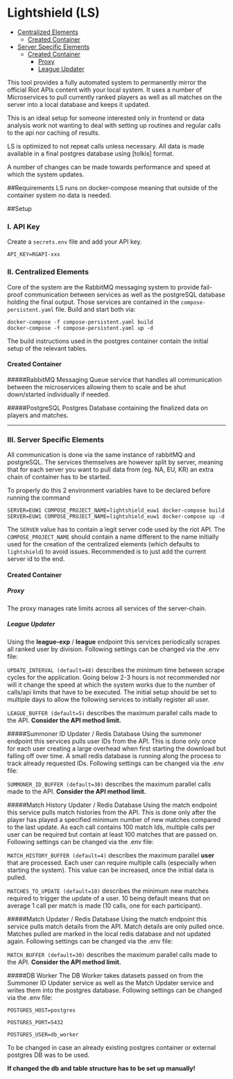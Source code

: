 # Lightshield (LS)


 + [Centralized Elements](#centralized-elements)
   - [Created Container](#created-container)
 + [Server Specific Elements](#server-specific-elements)
   - [Created Container](#created-container-1)
     * [Proxy](#proxy)
     * [League Updater](#league-updater)

This tool provides a fully automated system to permanently mirror the official Riot APIs content
 with your local system. It uses a number of Microservices to pull currently ranked players as well
 as all matches on the server into a local database and keeps it updated.
 
This is an ideal setup for someone interested only in frontend or data analysis work not wanting to 
deal with setting up routines and regular calls to the api nor caching of results.

LS is optimized to not repeat calls unless necessary. All data is made available in a final postgres
database using [tolkis] format. 

A number of changes can be made towards performance and speed at which the system updates.

##Requirements
LS runs on docker-compose meaning that outside of the container system no data is needed.

##Setup

### I. API Key
Create a `secrets.env` file and add your API key. 
```.env
API_KEY=RGAPI-xxx
```

### II. Centralized Elements
Core of the system are the RabbitMQ messaging system to provide fail-proof communication between 
services as well as the postgreSQL database holding the final output.
Those services are contained in the `compose-persistent.yaml` file. Build and start both via:
```shell script
docker-compose -f compose-persistent.yaml build
docker-compose -f compose-persistent.yaml up -d
```
The build instructions used in the postgres container contain the initial setup of the relevant tables.

#### Created Container

#####RabbitMQ
Messaging Queue service that handles all communication between the microservices allowing them to scale
and be shut down/started individually if needed. 

#####PostgreSQL
Postgres Database containing the finalized data on players and matches.

<hr>

### III. Server Specific Elements
All communication is done via the same instance of rabbitMQ and postgreSQL. The services themselves
are however split by server, meaning that for each server you want to pull data from (eg. NA, EU, KR)
an extra chain of container has to be started.

To properly do this 2 environment variables have to be declared before running the command
```shell script
SERVER=EUW1 COMPOSE_PROJECT_NAME=lightshield_euw1 docker-compose build
SERVER=EUW1 COMPOSE_PROJECT_NAME=lightshield_euw1 docker-compose up -d
```
The `SERVER` value has to contain a legit server code used by the riot API.
The `COMPOSE_PROJECT_NAME` should contain a name different to the name initially used for the creation
of the centralized elements (which defaults to `lightshield`) to avoid issues. Recommended is to just
add the current server id to the end.

 #### Created Container
 
 ##### Proxy
 The proxy manages rate limits across all services of the server-chain. 
 ##### League Updater
 Using the **league-exp** / **league** endpoint this services periodically scrapes all ranked user
 by division. Following settings can be changed via the .env file:
 
 `UPDATE_INTERVAL (default=48)` describes the minimum time between scrape cycles for the application.
 Going below 2-3 hours is not recommended nor will it change the speed at which the system works due
 to the number of calls/api limits that have to be executed. The initial setup should be set to multiple
 days to allow the following services to initially register all user.
 
 `LEAGUE_BUFFER (default=5)` describes the maximum parallel calls made to the API. **Consider the API method limit.**
 
 #####Summoner ID Updater / Redis Database
 Using the summoner endpoint this services pulls user IDs from the API. This is done only once for each user
 creating a large overhead when first starting the download but falling off over time.
 A small redis database is running along the process to track already requested IDs.
 Following settings can be changed via the .env file:
 
 `SUMMONER_ID_BUFFER (default=30)` describes the maximum parallel calls made to the API. **Consider the API method limit.**
 
 #####Match History Updater / Redis Database
 Using the match endpoint this service pulls match histories from the API. This is done only after the player has 
 played a specified minimum number of new matches compared to the last update. As each call contains 100
 match Ids, multiple calls per user can be required but contain at least 100 matches that are passed on.
 Following settings can be changed via the .env file: 
 
 `MATCH_HISTORY_BUFFER (default=4)` describes the maximum parallel **user** that are processed. Each user
 can require multiple calls (especially when starting the system). This value can be increased, once the initial 
 data is pulled.
 
 `MATCHES_TO_UPDATE (default=10)` describes the minimum new matches required to trigger the update of a user.
 10 being default means that on average 1 call per match is made (10 calls, one for each participant).
 
 #####Match Updater / Redis Database 
 Using the match endpoint this service pulls match details from the API. Match details are only pulled once.
 Matches pulled are marked in the local redis database and not updated again. Following settings can be changed 
 via the .env file:
 
 `MATCH_BUFFER (default=30)` describes the maximum parallel calls made to the API. **Consider the API method limit.**
 
 #####DB Worker
 The DB Worker takes datasets passed on from the Summoner ID Updater service as well as the Match Updater
service and writes them into the postgres database. Following settings can be changed via the .env file:

`POSTGRES_HOST=postgres` 

`POSTGRES_PORT=5432`

`POSTGRES_USER=db_worker`

To be changed in case an already existing postgres container or external postgres DB was to be used.

**If changed the db and table structure has to be set up manually!**
